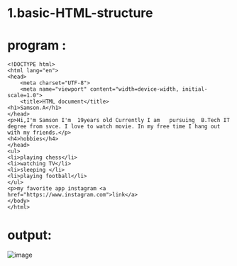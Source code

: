 # 1.basic-HTML-structure

# program :
```
<!DOCTYPE html>
<html lang="en">
<head>
    <meta charset="UTF-8">
    <meta name="viewport" content="width=device-width, initial-scale=1.0">
    <title>HTML document</title>
<h1>Samson.A</h1>
</head>
<p>Hi,I'm Samson I'm  19years old Currently I am   pursuing  B.Tech IT degree from svce. I love to watch movie. In my free time I hang out with my friends.</p>
<h4>hobbies</h4>
</head>
<ul>
<li>playing chess</li>
<li>watching TV</li>
<li>sleeping </li>
<li>playing football</li>
</ul>
<p>my favorite app instagram <a href="https://www.instagram.com">link</a>
</body>
</html>
```
# output:
![image](https://github.com/samson0512/1.basic-HTML-structure/assets/172907275/37d01e49-6b43-4519-ad17-c2c4e371fadc)
